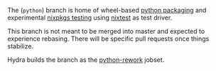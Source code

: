 The (``python``) branch is home of wheel-based [python
packaging](./pkgs/development/python-wheels/CONCEPT.org) and
experimental [nixpkgs testing](./tests) using
[nixtest](https://github.com/chaoflow/nixtest) as test driver.

This branch is not meant to be merged into master and expected to
experience rebasing. There will be specific pull requests once things
stabilize.

Hydra builds the branch as the
[python-rework](http://hydra.nixos.org/jobset/nixpkgs/python-rework)
jobset.